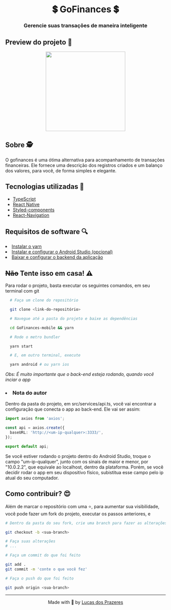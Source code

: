 <h1 align=center>
  💲 GoFinances 💲
</h2>

<h3 align=center>
  Gerencie suas transações de maneira inteligente
</h3>

<h2>Preview do projeto 🚀</h2>

<div align=center>
  <img width="250" src=".github/gofinances.gif"/>
</div>


<h2>Sobre 🕵️</h2>

<p>O gofinances é uma ótima alternativa para acompanhamento de transações financeiras. Ele fornece uma descrição dos registros criados e  um balanço dos valores, para você, de forma simples e elegante.<p>

<h2>Tecnologias utilizadas 🤯</h2>

<ul>
  <li><a href="https://www.typescriptlang.org/">TypeScript</a></li>
  <li><a href="https://reactnative.dev/">React Native</a></li>
  <li><a href="https://styled-components.com/docs/basics">Styled-components</a></li>
  <li><a href="https://reactnavigation.org/">React-Navigation</a></li>
</ul>

<h2>Requisitos de software 🔍</h2>

<li><a href="https://yarnpkg.com/">Instalar o yarn</a></li>
<li><a href="https://react-native.rocketseat.dev/">Instalar e configurar o Android Studio (opcional)</a></li>
<li><a href="https://github.com/lucascprazeres/GoFinances-server">Baixar e configurar o backend da aplicação</a></li>

<h2><strike>Não</strike> Tente isso em casa! ⚠️</h2>

<p>Para rodar o projeto, basta executar os seguintes comandos, em seu terminal com git</p>

```bash
  # Faça um clone do repositório

  git clone <link-do-repositório>

  # Navegue até a pasta do projeto e baixe as dependências

  cd GoFinances-mobile && yarn

  # Rode o metro bundler

  yarn start

  # E, em outro terminal, execute

  yarn android # ou yarn ios
```

<p><em>Obs: É muito importante que o back-end esteja rodando, quando você inciar o app</em></p>

<h3><li> Nota do autor</li></h3>

<p>Dentro da pasta do projeto, em src/services/api.ts, você vai encontrar a configuração que conecta o app ao back-end. Ele vai ser assim:</p>

```typescript
import axios from 'axios';

const api = axios.create({
  baseURL: 'http://<um-ip-qualquer>:3333/',
});

export default api;
```

<p>Se você estiver rodando o projeto dentro do Android Studio, troque o campo "um-ip-qualquer", junto com os sinais de maior e menor, por "10.0.2.2", que equivale ao localhost, dentro da plataforma. Porém, se você decidir rodar o app em seu dispositivo físico, subistitua esse campo pelo ip atual do seu computador.
</p>

<h2>Como contribuir? 😍</h2>

<p>Além de marcar o repositório com uma ⭐, para aumentar sua visibilidade, você pode fazer um fork do projeto, executar os passos anteriores, e</p>

```bash
# Dentro da pasta do seu fork, crie uma branch para fazer as alterações

git checkout -b <sua-branch>

# Faça suas alterações
# ...

# Faça um commit do que foi feito

git add .
git commit -m 'conte o que você fez'

# Faça o push do que foi feito

git push origin <sua-branch>
```

<hr>
<p align=center>Made with 💜 by <a href="https://www.linkedin.com/in/lucas-prazeres/">Lucas dos Prazeres</a><p>
